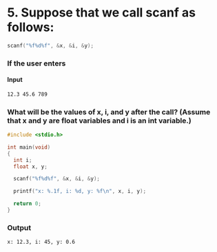 # 5. Suppose that we call scanf as follows:
```c
scanf("%f%d%f", &x, &i, &y);
```
### If the user enters
#### Input
```bash
12.3 45.6 789
```

### What will be the values of x, i, and y after the call? (Assume that x and y are float variables and i is an int variable.)

```c
#include <stdio.h>

int main(void)
{
  int i;
  float x, y;

  scanf("%f%d%f", &x, &i, &y);

  printf("x: %.1f, i: %d, y: %f\n", x, i, y);

  return 0;
}
```

### Output
```bash
x: 12.3, i: 45, y: 0.6
```



